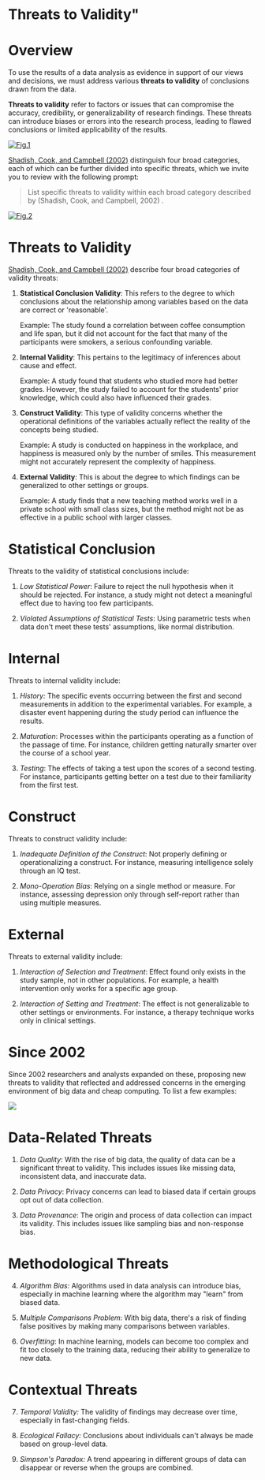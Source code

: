 # Threats to Validity"

# Overview

To use the results of a data analysis as evidence in support of our views and decisions, we must address various **threats to validity** of conclusions drawn from the data.

**Threats to validity** refer to factors or issues that can compromise the accuracy, credibility, or generalizability of research findings. These threats can introduce biases or errors into the research process, leading to flawed conclusions or limited applicability of the results.

[![Fig.1](threats-to-validity.jpg)](images/threats-to-validity.jpg)

[Shadish, Cook, and Campbell (2002)](https://psycnet.apa.org/record/2002-17373-000) distinguish four broad categories, each of which can be further divided into specific threats, which we invite you to review with the following prompt:

> List specific threats to validity within each broad category described by (Shadish, Cook, and Campbell, 2002) .

[![Fig.2](threats-to-validity-specific.jpg)](images/threats-to-validity-specific.jpg)

# Threats to Validity

[Shadish, Cook, and Campbell (2002)](https://psycnet.apa.org/record/2002-17373-000) describe four broad categories of validity threats:

1.  **Statistical Conclusion Validity**: This refers to the degree to which conclusions about the relationship among variables based on the data are correct or 'reasonable'.

    Example: The study found a correlation between coffee consumption and life span, but it did not account for the fact that many of the participants were smokers, a serious confounding variable.

2.  **Internal Validity**: This pertains to the legitimacy of inferences about cause and effect.

    Example: A study found that students who studied more had better grades. However, the study failed to account for the students' prior knowledge, which could also have influenced their grades.

3.  **Construct Validity**: This type of validity concerns whether the operational definitions of the variables actually reflect the reality of the concepts being studied.

    Example: A study is conducted on happiness in the workplace, and happiness is measured only by the number of smiles. This measurement might not accurately represent the complexity of happiness.

4.  **External Validity**: This is about the degree to which findings can be generalized to other settings or groups.

    Example: A study finds that a new teaching method works well in a private school with small class sizes, but the method might not be as effective in a public school with larger classes.

# **Statistical Conclusion**

Threats to the validity of statistical conclusions include:

1.  *Low Statistical Power*: Failure to reject the null hypothesis when it should be rejected. For instance, a study might not detect a meaningful effect due to having too few participants.

2.  *Violated Assumptions of Statistical Tests*: Using parametric tests when data don't meet these tests' assumptions, like normal distribution.

# **Internal**

Threats to internal validity include:

1.  *History:* The specific events occurring between the first and second measurements in addition to the experimental variables. For example, a disaster event happening during the study period can influence the results.

2.  *Maturation*: Processes within the participants operating as a function of the passage of time. For instance, children getting naturally smarter over the course of a school year.

3.  *Testing*: The effects of taking a test upon the scores of a second testing. For instance, participants getting better on a test due to their familiarity from the first test.

# **Construct**

Threats to construct validity include:

1.  *Inadequate Definition of the Construct*: Not properly defining or operationalizing a construct. For instance, measuring intelligence solely through an IQ test.

2.  *Mono-Operation Bias*: Relying on a single method or measure. For instance, assessing depression only through self-report rather than using multiple measures.

# **External**

Threats to external validity include:

1.  *Interaction of Selection and Treatment*: Effect found only exists in the study sample, not in other populations. For example, a health intervention only works for a specific age group.

2.  *Interaction of Setting and Treatment*: The effect is not generalizable to other settings or environments. For instance, a therapy technique works only in clinical settings.

# Since 2002

Since 2002 researchers and analysts expanded on these, proposing new threats to validity that reflected and addressed concerns in the emerging environment of big data and cheap computing. To list a few examples:

![](threats-to-validity-since-2002.jpg) 
# Data-Related Threats

1.  *Data Quality*: With the rise of big data, the quality of data can be a significant threat to validity. This includes issues like missing data, inconsistent data, and inaccurate data.

2.  *Data Privacy*: Privacy concerns can lead to biased data if certain groups opt out of data collection.

3.  *Data Provenance*: The origin and process of data collection can impact its validity. This includes issues like sampling bias and non-response bias.

# Methodological Threats

4.  *Algorithm Bias:* Algorithms used in data analysis can introduce bias, especially in machine learning where the algorithm may "learn" from biased data.

5.  *Multiple Comparisons Problem*: With big data, there's a risk of finding false positives by making many comparisons between variables.

6.  *Overfitting*: In machine learning, models can become too complex and fit too closely to the training data, reducing their ability to generalize to new data.

# Contextual Threats

7.  *Temporal Validity:* The validity of findings may decrease over time, especially in fast-changing fields.

8.  *Ecological Fallacy:* Conclusions about individuals can't always be made based on group-level data.

9.  *Simpson's Paradox:* A trend appearing in different groups of data can disappear or reverse when the groups are combined.
